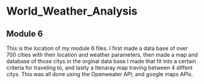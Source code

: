 # World_Weather_Analysis

## Module 6
This is the location of my module 6 files. I first made a data base of over 700 cities with their location and weather parameters, then made a map and database of those citys in the orginal data base I made that fit into a certain criteria for traveling to, and lastly a Itenaray map traving between 4 diffent citys. This was all done using the Openweater API, and google maps APIs.
